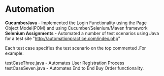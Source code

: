 # Automation

<b>CucumberJava</b> - Implemented the Login Functionality using the Page Object Model(POM) and using Cucumber/Selenium/Maven framework
<b>Selenium Assignments</b> - Automated a number of test scenarios using Java for a test site "http://automationpractice.com/index.php"

Each test case specifies the test scenario on the top commented .For example:

testCaseThree.java - Automates User Registration Process <br/>  testCaseSeven.java - Automates End to End Buy Order functionality.

